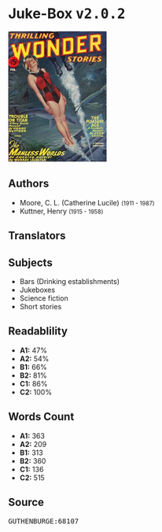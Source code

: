 # Juke-Box <kbd>v2.0.2</kbd>

![](./cover.medium.jpg "")

## Authors


 - Moore, C. L. (Catherine Lucile) <small>(1911 - 1987)</small>
 - Kuttner, Henry <small>(1915 - 1958)</small>

## Translators



## Subjects


 - Bars (Drinking establishments)
 - Jukeboxes
 - Science fiction
 - Short stories

## Readablility


 - **A1:** 47%
 - **A2:** 54%
 - **B1:** 66%
 - **B2:** 81%
 - **C1:** 86%
 - **C2:** 100%

## Words Count


 - **A1:** 363
 - **A2:** 209
 - **B1:** 313
 - **B2:** 360
 - **C1:** 136
 - **C2:** 515

## Source


<kbd>GUTHENBURGE:68107</kbd>
